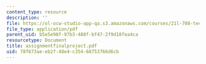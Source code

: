 ```yaml
---
content_type: resource
description: ''
file: https://ol-ocw-studio-app-qa.s3.amazonaws.com/courses/21l-708-technologies-of-humanism-spring-2003/78f673aeeb2f48e4c35468753766d6cb_assignmentfinalproject.pdf
file_type: application/pdf
parent_uid: b5e5e98f-97b3-488f-bf47-2f9d18fea4ca
resourcetype: Document
title: assignmentfinalproject.pdf
uid: 78f673ae-eb2f-48e4-c354-68753766d6cb
---
```

